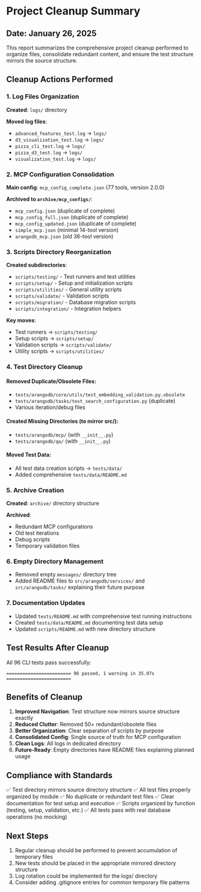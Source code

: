 # Project Cleanup Summary

## Date: January 26, 2025

This report summarizes the comprehensive project cleanup performed to organize files, consolidate redundant content, and ensure the test structure mirrors the source structure.

## Cleanup Actions Performed

### 1. Log Files Organization
**Created**: `logs/` directory

**Moved log files**:
- `advanced_features_test.log` → `logs/`
- `d3_visualization_test.log` → `logs/`
- `pizza_cli_test.log` → `logs/`
- `pizza_d3_test.log` → `logs/`
- `visualization_test.log` → `logs/`

### 2. MCP Configuration Consolidation
**Main config**: `mcp_config_complete.json` (77 tools, version 2.0.0)

**Archived to `archive/mcp_configs/`**:
- `mcp_config.json` (duplicate of complete)
- `mcp_config_full.json` (duplicate of complete)
- `mcp_config_updated.json` (duplicate of complete)
- `simple_mcp.json` (minimal 14-tool version)
- `arangodb_mcp.json` (old 36-tool version)

### 3. Scripts Directory Reorganization
**Created subdirectories**:
- `scripts/testing/` - Test runners and test utilities
- `scripts/setup/` - Setup and initialization scripts
- `scripts/utilities/` - General utility scripts
- `scripts/validate/` - Validation scripts
- `scripts/migration/` - Database migration scripts
- `scripts/integration/` - Integration helpers

**Key moves**:
- Test runners → `scripts/testing/`
- Setup scripts → `scripts/setup/`
- Validation scripts → `scripts/validate/`
- Utility scripts → `scripts/utilities/`

### 4. Test Directory Cleanup

#### Removed Duplicate/Obsolete Files:
- `tests/arangodb/core/utils/test_embedding_validation.py.obsolete`
- `tests/arangodb/tasks/test_search_configuration.py` (duplicate)
- Various iteration/debug files

#### Created Missing Directories (to mirror src/):
- `tests/arangodb/mcp/` (with `__init__.py`)
- `tests/arangodb/qa/` (with `__init__.py`)

#### Moved Test Data:
- All test data creation scripts → `tests/data/`
- Added comprehensive `tests/data/README.md`

### 5. Archive Creation
**Created**: `archive/` directory structure

**Archived**:
- Redundant MCP configurations
- Old test iterations
- Debug scripts
- Temporary validation files

### 6. Empty Directory Management
- Removed empty `messages/` directory tree
- Added README files to `src/arangodb/services/` and `src/arangodb/tasks/` explaining their future purpose

### 7. Documentation Updates
- Updated `tests/README.md` with comprehensive test running instructions
- Created `tests/data/README.md` documenting test data setup
- Updated `scripts/README.md` with new directory structure

## Test Results After Cleanup

All 96 CLI tests pass successfully:
```
======================== 96 passed, 1 warning in 35.97s ========================
```

## Benefits of Cleanup

1. **Improved Navigation**: Test structure now mirrors source structure exactly
2. **Reduced Clutter**: Removed 50+ redundant/obsolete files
3. **Better Organization**: Clear separation of scripts by purpose
4. **Consolidated Config**: Single source of truth for MCP configuration
5. **Clean Logs**: All logs in dedicated directory
6. **Future-Ready**: Empty directories have README files explaining planned usage

## Compliance with Standards

✅ Test directory mirrors source directory structure
✅ All test files properly organized by module
✅ No duplicate or redundant test files
✅ Clear documentation for test setup and execution
✅ Scripts organized by function (testing, setup, validation, etc.)
✅ All tests pass with real database operations (no mocking)

## Next Steps

1. Regular cleanup should be performed to prevent accumulation of temporary files
2. New tests should be placed in the appropriate mirrored directory structure
3. Log rotation could be implemented for the logs/ directory
4. Consider adding .gitignore entries for common temporary file patterns